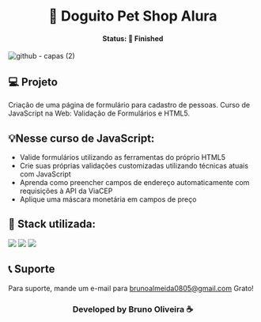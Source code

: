<h1 align="center">🐶 Doguito Pet Shop Alura </h1>
<h4 align="center"> Status: 🚀 Finished </h4>

![github - capas (2)](https://user-images.githubusercontent.com/109918729/221731107-1d69c731-704a-4ea7-b7a3-defd6b988007.png)

## 💻 Projeto
Criação de uma página de formulário para cadastro de pessoas. Curso de JavaScript na Web: Validação de Formulários e HTML5.

## 💡Nesse curso de JavaScript:
- Valide formulários utilizando as ferramentas do próprio HTML5
- Crie suas próprias validações customizadas utilizando técnicas atuais com JavaScript
- Aprenda como preencher campos de endereço automaticamente com requisições à API da ViaCEP
- Aplique uma máscara monetária em campos de preço

## 🚀 Stack utilizada:
<div>
<img src="https://img.shields.io/badge/JavaScript-F7DF1E?style=for-the-badge&logo=javascript&logoColor=black"/>
<img src="https://img.shields.io/badge/HTML5-E34F26?style=for-the-badge&logo=html5&logoColor=white"/>
<img src="https://img.shields.io/badge/CSS3-1572B6?style=for-the-badge&logo=css3&logoColor=white"/>
</div>

## 📞 Suporte
Para suporte, mande um e-mail para brunoalmeida0805@gmail.com Grato!

<h3 align="center">Developed by Bruno Oliveira ☕</h3>
